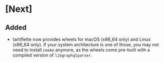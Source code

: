 # [Next]

## Added

- tartiflette now provides wheels for macOS (x86_64 only) and Linux (x86_64 only).
If your system architecture is one of those, you may not need to install `cmake` anymore,
as the wheels come pre-built with a compiled version of `libgraphqlparser`.
